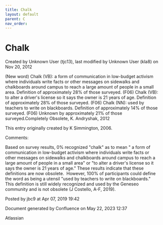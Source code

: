 ```yaml
---
title: Chalk
layout: default
parent: C
nav_order:
---
```


# Chalk

Created by  Unknown User (tjc13), last modified by  Unknown User (kla8) on Nov 20, 2012

(New word) Chalk (VB): a form of communication in low-budget activism where individuals write facts or other messages on sidewalks and chalkboards around campus to reach a large amount of people in a small area. Definition of approximately 28% of those surveyed. (F06) Chalk (VB): to alter a driver's license so it says the owner is 21 years of age. Definition of approximately 28% of those surveyed. (F06) Chalk (NN): used by teachers to write on blackboards. Definition of approximately 14% of those surveyed. (F06) Unknown by approximately 21% of those surveyed.Completely Obsolete, K. Andryshak, 2012

This entry originally created by K Simmington, 2006.

Comments:

Based on survey results, 0% recognized &quot;chalk&quot; as to mean &quot; a form of communication in low-budget activism where individuals write facts or other messages on sidewalks and chalkboards around campus to reach a large amount of people in a small area&quot; or &quot;to alter a driver's license so it says the owner is 21 years of age.&quot; These results indicate that these definitions are now obsolete.  However, 100% of participants could define the word as being a utensil &quot;used by teachers to write on blackboards.&quot;  This definition is still widely recognized and used by the Geneseo community and is not obsolete (J Costello, A-F, 2019).

Posted by jbc9 at Apr 07, 2019 19:42

Document generated by Confluence on May 22, 2023 12:37

Atlassian
